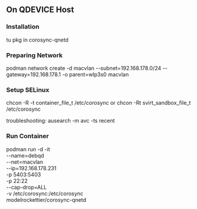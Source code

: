 ## On QDEVICE Host

### Installation
tu pkg in corosync-qnetd

### Preparing Network
podman network create -d macvlan --subnet=192.168.178.0/24 --gateway=192.168.178.1 -o parent=wlp3s0 macvlan

### Setup SELinux
chcon -R -t container_file_t /etc/corosync
or
chcon -Rt svirt_sandbox_file_t /etc/corosync

troubleshooting:
ausearch -m avc -ts recent

### Run Container
podman run -d -it \
--name=debqd \
--net=macvlan \
--ip=192.168.178.231 \
-p 5403:5403 \
-p 22:22 \
--cap-drop=ALL \
-v /etc/corosync:/etc/corosync \
modelrockettier/corosync-qnetd
